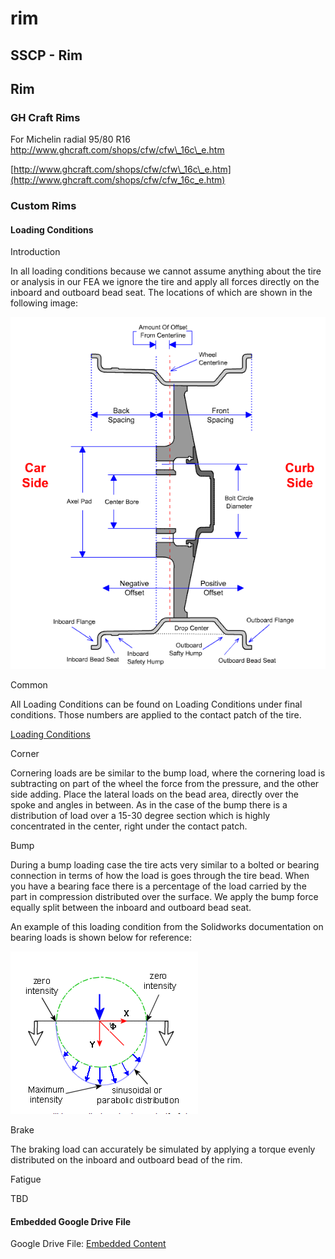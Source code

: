 # rim

## SSCP - Rim

## Rim

### GH Craft Rims

For Michelin radial 95/80 R16 http://www.ghcraft.com/shops/cfw/cfw\_16c\_e.htm

[http://www.ghcraft.com/shops/cfw/cfw\_16c\_e.htm](http://www.ghcraft.com/shops/cfw/cfw_16c_e.htm)

### Custom Rims

#### Loading Conditions

Introduction

In all loading conditions because we cannot assume anything about the tire or analysis in our FEA we ignore the tire and apply all forces directly on the inboard and outboard bead seat. The locations of which are shown in the following image:&#x20;

![](../../../../../assets/image_a318bd975e.gif)

Common&#x20;

All Loading Conditions can be found on Loading Conditions under final conditions. Those numbers are applied to the contact patch of the tire.&#x20;

[Loading Conditions](../../../../../../stanford.edu/testduplicationsscp/home/sscp-2012-2013/mechanical-2012-2013/mechanical-fundamentals/loading-conditions/)

Corner

Cornering loads are be similar to the bump load, where the cornering load is subtracting on part of the wheel the force from the pressure, and the other side adding. Place the lateral loads on the bead area, directly over the spoke and angles in between. As in the case of the bump there is a distribution of load over a 15-30 degree section which is highly concentrated in the center, right under the contact patch.&#x20;

Bump

During a bump loading case the tire acts very similar to a bolted or bearing connection in terms of how the load is goes through the tire bead. When you have a bearing face there is a percentage of the load carried by the part in compression distributed over the surface. We apply the bump force equally split between the inboard and outboard bead seat. &#x20;

An example of this loading condition from the Solidworks documentation on bearing loads is shown below for reference:&#x20;

![](../../../../../assets/image_d38feb82ec.png)

Brake

The braking load can accurately be simulated by applying a torque evenly distributed on the inboard and outboard bead of the rim.&#x20;

Fatigue&#x20;

TBD

#### Embedded Google Drive File

Google Drive File: [Embedded Content](https://drive.google.com/embeddedfolderview?id=1-PXgi1dqBohvMEDiJCciiKzdy0QXT1dk#list)
